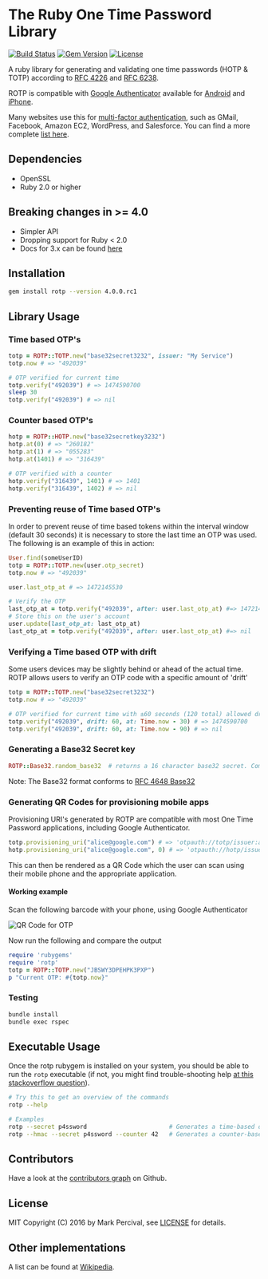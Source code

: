 # The Ruby One Time Password Library

[![Build Status](https://travis-ci.org/mdp/rotp.svg?branch=master)](https://travis-ci.org/mdp/rotp)
[![Gem Version](https://badge.fury.io/rb/rotp.svg)](https://rubygems.org/gems/rotp)
[![License](https://img.shields.io/badge/license-MIT-blue.svg?style=flat)](https://github.com/mdp/rotp/blob/master/LICENSE)

A ruby library for generating and validating one time passwords (HOTP & TOTP) according to [RFC 4226](http://tools.ietf.org/html/rfc4226) and [RFC 6238](http://tools.ietf.org/html/rfc6238).

ROTP is compatible with [Google Authenticator](https://github.com/google/google-authenticator) available for [Android](https://play.google.com/store/apps/details?id=com.google.android.apps.authenticator2) and [iPhone](https://itunes.apple.com/en/app/google-authenticator/id388497605).

Many websites use this for [multi-factor authentication](https://www.youtube.com/watch?v=17rykTIX_HY), such as GMail, Facebook, Amazon EC2, WordPress, and Salesforce. You can find a more complete [list here](https://en.wikipedia.org/wiki/Google_Authenticator#Usage).

## Dependencies

* OpenSSL
* Ruby 2.0 or higher

## Breaking changes in >= 4.0

- Simpler API
- Dropping support for Ruby < 2.0
- Docs for 3.x can be found [here](https://github.com/mdp/rotp/tree/v3.3.0)

## Installation

```bash
gem install rotp --version 4.0.0.rc1
```

## Library Usage

### Time based OTP's

```ruby
totp = ROTP::TOTP.new("base32secret3232", issuer: "My Service")
totp.now # => "492039"

# OTP verified for current time
totp.verify("492039") # => 1474590700
sleep 30
totp.verify("492039") # => nil
```

### Counter based OTP's

```ruby
hotp = ROTP::HOTP.new("base32secretkey3232")
hotp.at(0) # => "260182"
hotp.at(1) # => "055283"
hotp.at(1401) # => "316439"

# OTP verified with a counter
hotp.verify("316439", 1401) # => 1401
hotp.verify("316439", 1402) # => nil
```

### Preventing reuse of Time based OTP's

In order to prevent reuse of time based tokens within the interval window (default 30 seconds)
it is necessary to store the last time an OTP was used. The following is an example of this in action:

```ruby
User.find(someUserID)
totp = ROTP::TOTP.new(user.otp_secret)
totp.now # => "492039"

user.last_otp_at # => 1472145530

# Verify the OTP
last_otp_at = totp.verify("492039", after: user.last_otp_at) #=> 1472145760
# Store this on the user's account
user.update(last_otp_at: last_otp_at)
last_otp_at = totp.verify("492039", after: user.last_otp_at) #=> nil
```

### Verifying a Time based OTP with drift

Some users devices may be slightly behind or ahead of the actual time. ROTP allows users to verify
an OTP code with a specific amount of 'drift'

```ruby
totp = ROTP::TOTP.new("base32secret3232")
totp.now # => "492039"

# OTP verified for current time with ±60 seconds (120 total) allowed drift
totp.verify("492039", drift: 60, at: Time.now - 30) # => 1474590700
totp.verify("492039", drift: 60, at: Time.now - 90) # => nil
```


### Generating a Base32 Secret key

```ruby
ROTP::Base32.random_base32  # returns a 16 character base32 secret. Compatible with Google Authenticator
```

Note: The Base32 format conforms to [RFC 4648 Base32](http://en.wikipedia.org/wiki/Base32#RFC_4648_Base32_alphabet)

### Generating QR Codes for provisioning mobile apps

Provisioning URI's generated by ROTP are compatible with most One Time Password applications, including
Google Authenticator.

```ruby
totp.provisioning_uri("alice@google.com") # => 'otpauth://totp/issuer:alice@google.com?secret=JBSWY3DPEHPK3PXP'
hotp.provisioning_uri("alice@google.com", 0) # => 'otpauth://hotp/issuer:alice@google.com?secret=JBSWY3DPEHPK3PXP&counter=0'
```

This can then be rendered as a QR Code which the user can scan using their mobile phone and the appropriate application.

#### Working example

Scan the following barcode with your phone, using Google Authenticator

![QR Code for OTP](https://cloud.githubusercontent.com/assets/2868/18771262/54f109dc-80f2-11e6-863f-d2be62ee587a.png)

Now run the following and compare the output

```ruby
require 'rubygems'
require 'rotp'
totp = ROTP::TOTP.new("JBSWY3DPEHPK3PXP")
p "Current OTP: #{totp.now}"
```

### Testing

```bash
bundle install
bundle exec rspec
```

## Executable Usage

Once the rotp rubygem is installed on your system, you should be able to run the `rotp` executable
(if not, you might find trouble-shooting help [at this stackoverflow question](http://stackoverflow.com/a/909980)).

```bash
# Try this to get an overview of the commands
rotp --help

# Examples
rotp --secret p4ssword                       # Generates a time-based one-time password
rotp --hmac --secret p4ssword --counter 42   # Generates a counter-based one-time password
```

## Contributors

Have a look at the [contributors graph](https://github.com/mdp/rotp/graphs/contributors) on Github.

## License

MIT Copyright (C) 2016 by Mark Percival, see [LICENSE](https://github.com/mdp/rotp/blob/master/LICENSE) for details.

## Other implementations

A list can be found at [Wikipedia](https://en.wikipedia.org/wiki/Google_Authenticator#Implementations).
